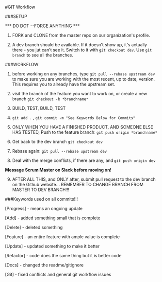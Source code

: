 #GIT Workflow

###SETUP

*** DO DOT --FORCE ANYTHING ***

1) FORK and CLONE from the master repo on our organization's profile.

2) A dev branch should be available. If it doesn't show up, it's actually there - you jut can't see it. Switch to it with `git checkout dev`. Use `git branch` to see all the branches.

###WORKFLOW

1) before working on any branches, type `git pull --rebase upstream dev` to make sure you are working with the most recent, up to date, version. This requires you to already have the upstream set.

2) visit the branch of the feature you want to work on, or create a new branch `git checkout -b *branchname*`

3) BUILD, TEST, BUILD, TEST

4) `git add .` , `git commit -m "See Keywords Below for Commits"` 

5) ONLY WHEN YOU HAVE A FINISHED PRODUCT, AND SOMEONE ELSE HAS TESTED, Push to the feature branch: `git push origin *branchname*`

6) Get back to the dev branch `git checkout dev`

7) Rebase again: `git pull --rebase upstream dev`

8) Deal with the merge conflicts, if there are any, and `git push origin dev`

**Message Scrum Master on Slack before moving on!**

9) AFTER ALL THIS, and ONLY after, submit pull request to the dev branch on the Github website... REMEMBER TO CHANGE BRANCH FROM MASTER TO DEV BRANCH!!!


###Keywords used on all commits!!!

  [Progress] - means an ongoing update

  [Add] - added something small that is complete

  [Delete] - deleted something

  [Feature] - an entire feature with ample value is complete

  [Update] - updated something to make it better

  [Refactor] - code does the same thing but it is better code

  [Docs] - changed the readme/gitignore

  [Git] - fixed conflicts and general git workflow issues

